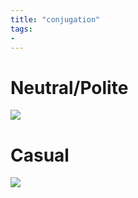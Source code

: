 ```yaml
---
title: "conjugation"
tags: 
- 
---
```



# Neutral/Polite
![](https://i.imgur.com/rYU9udO.png)



# Casual

![](https://i.imgur.com/r4LKkte.png)
